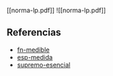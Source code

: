 [[norma-lp.pdf]]
![[norma-lp.pdf]]

## Referencias
- [fn-medible](./fn-medible.md)
- [esp-medida](./esp-medida.md)
- [supremo-esencial](./supremo-esencial.md)

